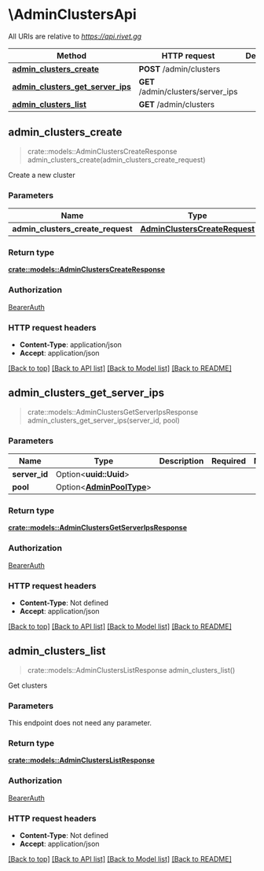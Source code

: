 # \AdminClustersApi

All URIs are relative to *https://api.rivet.gg*

Method | HTTP request | Description
------------- | ------------- | -------------
[**admin_clusters_create**](AdminClustersApi.md#admin_clusters_create) | **POST** /admin/clusters | 
[**admin_clusters_get_server_ips**](AdminClustersApi.md#admin_clusters_get_server_ips) | **GET** /admin/clusters/server_ips | 
[**admin_clusters_list**](AdminClustersApi.md#admin_clusters_list) | **GET** /admin/clusters | 



## admin_clusters_create

> crate::models::AdminClustersCreateResponse admin_clusters_create(admin_clusters_create_request)


Create a new cluster

### Parameters


Name | Type | Description  | Required | Notes
------------- | ------------- | ------------- | ------------- | -------------
**admin_clusters_create_request** | [**AdminClustersCreateRequest**](AdminClustersCreateRequest.md) |  | [required] |

### Return type

[**crate::models::AdminClustersCreateResponse**](AdminClustersCreateResponse.md)

### Authorization

[BearerAuth](../README.md#BearerAuth)

### HTTP request headers

- **Content-Type**: application/json
- **Accept**: application/json

[[Back to top]](#) [[Back to API list]](../README.md#documentation-for-api-endpoints) [[Back to Model list]](../README.md#documentation-for-models) [[Back to README]](../README.md)


## admin_clusters_get_server_ips

> crate::models::AdminClustersGetServerIpsResponse admin_clusters_get_server_ips(server_id, pool)


### Parameters


Name | Type | Description  | Required | Notes
------------- | ------------- | ------------- | ------------- | -------------
**server_id** | Option<**uuid::Uuid**> |  |  |
**pool** | Option<[**AdminPoolType**](.md)> |  |  |

### Return type

[**crate::models::AdminClustersGetServerIpsResponse**](AdminClustersGetServerIpsResponse.md)

### Authorization

[BearerAuth](../README.md#BearerAuth)

### HTTP request headers

- **Content-Type**: Not defined
- **Accept**: application/json

[[Back to top]](#) [[Back to API list]](../README.md#documentation-for-api-endpoints) [[Back to Model list]](../README.md#documentation-for-models) [[Back to README]](../README.md)


## admin_clusters_list

> crate::models::AdminClustersListResponse admin_clusters_list()


Get clusters

### Parameters

This endpoint does not need any parameter.

### Return type

[**crate::models::AdminClustersListResponse**](AdminClustersListResponse.md)

### Authorization

[BearerAuth](../README.md#BearerAuth)

### HTTP request headers

- **Content-Type**: Not defined
- **Accept**: application/json

[[Back to top]](#) [[Back to API list]](../README.md#documentation-for-api-endpoints) [[Back to Model list]](../README.md#documentation-for-models) [[Back to README]](../README.md)

